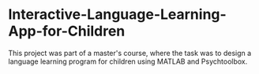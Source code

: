 # Interactive-Language-Learning-App-for-Children
This project was part of a master's course, where the task was to design a language learning program for children using MATLAB and Psychtoolbox.
